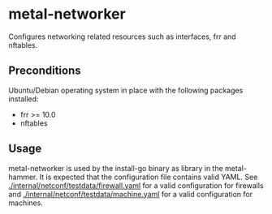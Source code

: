 # metal-networker

Configures networking related resources such as interfaces, frr and nftables.

## Preconditions

Ubuntu/Debian operating system in place with the following packages installed:

- frr >= 10.0
- nftables

## Usage

metal-networker is used by the install-go binary as library in the metal-hammer. 
It is expected that the configuration file contains valid YAML. 
See [./internal/netconf/testdata/firewall.yaml](internal/netconf/testdata/firewall.yaml) for a valid configuration for firewalls
and [./internal/netconf/testdata/machine.yaml](internal/netconf/testdata/machine.yaml) for a valid configuration for machines.
